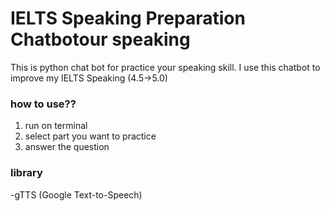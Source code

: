 # IELTS Speaking Preparation Chatbotour speaking
This is python chat bot for practice your speaking skill. I use this chatbot to improve my IELTS Speaking (4.5->5.0)
### how to use??
1. run on terminal
2. select part you want to practice
3. answer the question
### library
-gTTS (Google Text-to-Speech)
